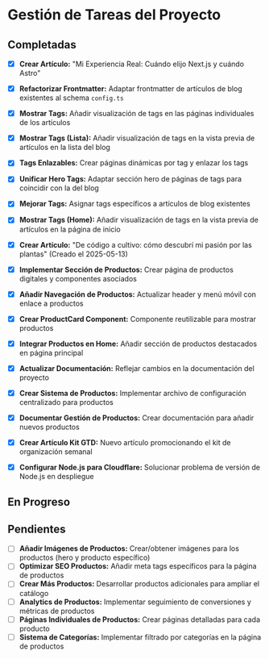 # Gestión de Tareas del Proyecto

## Completadas

- [x] **Crear Artículo:** "Mi Experiencia Real: Cuándo elijo Next.js y cuándo Astro"
- [x] **Refactorizar Frontmatter:** Adaptar frontmatter de artículos de blog existentes al schema `config.ts`
- [x] **Mostrar Tags:** Añadir visualización de tags en las páginas individuales de los artículos
- [x] **Mostrar Tags (Lista):** Añadir visualización de tags en la vista previa de artículos en la lista del blog
- [x] **Tags Enlazables:** Crear páginas dinámicas por tag y enlazar los tags
- [x] **Unificar Hero Tags:** Adaptar sección hero de páginas de tags para coincidir con la del blog
- [x] **Mejorar Tags:** Asignar tags específicos a artículos de blog existentes
- [x] **Mostrar Tags (Home):** Añadir visualización de tags en la vista previa de artículos en la página de inicio
- [x] **Crear Artículo:** "De código a cultivo: cómo descubrí mi pasión por las plantas" (Creado el 2025-05-13)
- [x] **Implementar Sección de Productos:** Crear página de productos digitales y componentes asociados
- [x] **Añadir Navegación de Productos:** Actualizar header y menú móvil con enlace a productos
- [x] **Crear ProductCard Component:** Componente reutilizable para mostrar productos
- [x] **Integrar Productos en Home:** Añadir sección de productos destacados en página principal
- [x] **Actualizar Documentación:** Reflejar cambios en la documentación del proyecto

- [x] **Crear Sistema de Productos:** Implementar archivo de configuración centralizado para productos
- [x] **Documentar Gestión de Productos:** Crear documentación para añadir nuevos productos
- [x] **Crear Artículo Kit GTD:** Nuevo artículo promocionando el kit de organización semanal
- [x] **Configurar Node.js para Cloudflare:** Solucionar problema de versión de Node.js en despliegue

## En Progreso

## Pendientes

- [ ] **Añadir Imágenes de Productos:** Crear/obtener imágenes para los productos (hero y producto específico)
- [ ] **Optimizar SEO Productos:** Añadir meta tags específicos para la página de productos
- [ ] **Crear Más Productos:** Desarrollar productos adicionales para ampliar el catálogo
- [ ] **Analytics de Productos:** Implementar seguimiento de conversiones y métricas de productos
- [ ] **Páginas Individuales de Productos:** Crear páginas detalladas para cada producto
- [ ] **Sistema de Categorías:** Implementar filtrado por categorías en la página de productos
